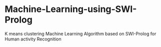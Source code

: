 # Machine-Learning-using-SWI-Prolog
K means clustering Machine Learning Algorithm based on SWI-Prolog for Human activity Recognition
